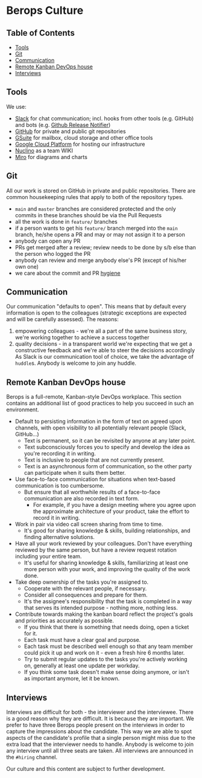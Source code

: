 # Berops Culture

## Table of Contents
- [Tools](#tools)
- [Git](#git)
- [Communication](#communication)
- [Remote Kanban DevOps house](#remotekanban)
- [Interviews](#interviews)

<a name="tools"/>

## Tools

We use:
- [Slack](https://www.slack.com) for chat communication; incl. hooks from other tools (e.g. GitHub) and bots (e.g. [Github Release Notifier](https://github.com/justwatchcom/github-releases-notifier))
- [GitHub](https://www.github.com/berops) for private and public git repositories
- [GSuite](https://gsuite.google.com) for mailbox, cloud storage and other office tools
- [Google Cloud Platform](https://cloud.google.com) for hosting our infrastructure
- [Nuclino](https://www.nuclino.com) as a team WIKI
- [Miro](https://www.miro.com) for diagrams and charts

<a name="git">

## Git

All our work is stored on GitHub in private and public repositories. There are common housekeeping rules that apply to both of the repository types.
- `main` and `master` branches are considered protected and the only commits in these branches should be via the Pull Requests
- all the work is done in `feature/` branches
- if a person wants to get his `feature/` branch merged into the `main` branch, he/she opens a PR and may or may not assign it to a person
- anybody can open any PR
- PRs get merged after a review; review needs to be done by s/b else than the person who logged the PR
- anybody can review and merge anybody else's PR (except of his/her own one)
- we care about the commit and PR [hygiene](https://chris.beams.io/posts/git-commit/)

<a name="communication">

## Communication

Our communication "defaults to open". This means that by default every information is open to the colleagues (strategic exceptions are expected and will be carefully assessed). The reasons:
1. empowering colleagues - we're all a part of the same business story, we're working together to achieve a success together
2. quality decisions - in a transparent world we're expecting that we get a constructive feedback and we're able to steer the decisions accordingly
As Slack is our communication tool of choice, we take the advantage of `huddle`s. Anybody is welcome to join any huddle.

<a name="remotekanban">

## Remote Kanban DevOps house

Berops is a full-remote, Kanban-style DevOps workplace. This section contains an additional list of good practices to help you succeed in such an environment.

- Default to persisting information in the form of text on agreed upon channels, with open visibility to all potentially relevant people (Slack, GitHub...)
  - Text is permanent, so it can be revisited by anyone at any later point.
  - Text subconsciously forces you to specify and develop the idea as you're recording it in writing.
  - Text is inclusive to people that are not currently present.
  - Text is an asynchronous form of communication, so the other party can participate when it suits them better.
- Use face-to-face communication for situations when text-based communication is too cumbersome.
  - But ensure that all worthwhile results of a face-to-face communication are also recorded in text form.
    - For example, if you have a design meeting where you agree upon the approximate architecture of your product, take the effort to record it in writing.
- Work in pair via video call screen sharing from time to time.
  - It's good for sharing knowledge & skills, building relationships, and finding alternative solutions.
- Have all your work reviewed by your colleagues. Don't have everything reviewed by the same person, but have a review request rotation including your entire team.
  - It's useful for sharing knowledge & skills, familiarizing at least one more person with your work, and improving the quality of the work done.
- Take deep ownership of the tasks you're assigned to.
  - Cooperate with the relevant people, if necessary.
  - Consider all consequences and prepare for them.
  - It's the assignee's responsibility that the task is completed in a way that serves its intended purpose - nothing more, nothing less.
- Contribute towards making the kanban board reflect the project's goals and priorities as accurately as possible.
  - If you think that there is something that needs doing, open a ticket for it.
  - Each task must have a clear goal and purpose.
  - Each task must be described well enough so that any team member could pick it up and work on it - even a fresh hire 6 months later.
  - Try to submit regular updates to the tasks you're actively working on, generally at least one update per workday.
  - If you think some task doesn't make sense doing anymore, or isn't as important anymore, let it be known.

<a name="interviews">

## Interviews

Interviews are difficult for both - the interviewer and the interviewee. There is a good reason why they are difficult. It is because they are important. We prefer to have three Berops people present on the interviews in order to capture the impressions about the candidate. This way we are able to spot aspects of the candidate's profile that a single person might miss due to the extra load that the interviewer needs to handle.
Anybody is welcome to join any interview until all three seats are taken. All interviews are announced in the `#hiring` channel.


Our culture and this content are subject to further development.
